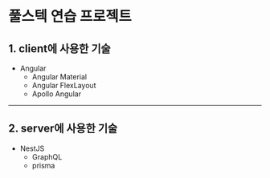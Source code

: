 # 풀스텍 연습 프로젝트
## 1. client에 사용한 기술
- Angular
    - Angular Material
    - Angular FlexLayout
    - Apollo Angular
--------------------------------------------------------
## 2. server에 사용한 기술
- NestJS
    - GraphQL
    - prisma
